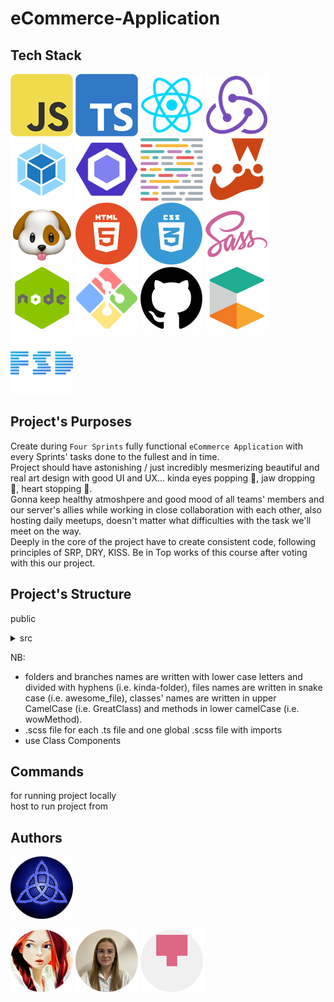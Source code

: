 # eCommerce-Application

## Tech Stack

![js](./assets/tech-stack-images/js.png)
![ts](./assets/tech-stack-images/ts.png)
![react](./assets/tech-stack-images/react.png)
![redux](./assets/tech-stack-images/redux.png)
![webpack](./assets/tech-stack-images/webpack.png)
![eslint](./assets/tech-stack-images/eslint.png)
![prettier](./assets/tech-stack-images/prettier.png)
![jest](./assets/tech-stack-images/jest.png)
![husky](./assets/tech-stack-images/husky.png)
![html](./assets/tech-stack-images/html.png)
![css](./assets/tech-stack-images/css.png)
![scss](./assets/tech-stack-images/scss.png)
![node](./assets/tech-stack-images/node.png)
![git](./assets/tech-stack-images/git.png)
![github](./assets/tech-stack-images/github.png)
![ecommerce tools](./assets/tech-stack-images/ecommerce_tools.png)
![fsd](./assets/tech-stack-images/fsd_architecture.png)

## Project's Purposes

Create during `Four Sprints` fully functional `eCommerce Application` with every Sprints' tasks done to the fullest and in time.<br />
Project should have astonishing / just incredibly mesmerizing beautiful and real art design with good UI and UX... kinda eyes popping 👀, jaw dropping 👄, heart stopping 💖.<br />
Gonna keep healthy atmoshpere and good mood of all teams' members and our server's allies while working in close collaboration with each other, also hosting daily meetups, doesn't matter what difficulties with the task we'll meet on the way.<br />
Deeply in the core of the project have to create consistent code, following principles of SRP, DRY, KISS.
Be in Top works of this course after voting with this our project.

## Project's Structure

public<br />

<details><summary>src</summary>

- app<br />
- api<br />
<details><summary>core</summary>

- base_component<br />
- store<br />
- observer
- event_emitter<br />
</details>
<details><summary>components</summary>

- pages<br />
- widgets
- features(card etc.)<br />
- UI (buttons etc.)<br />
</details>


- data (product's config, arrays of sounds etc.)<br />
- assets (pics, icons, backgrounds etc.)<br />
- types, enums, interfaces, constants<br />
</details>
<p></p>
NB:

- folders and branches names are written with lower case letters and divided with hyphens (i.e. kinda-folder), files names are written in snake case (i.e. awesome_file), classes' names are written in upper CamelCase (i.e. GreatClass) and methods in lower camelCase (i.e. wowMethod).
- .scss file for each .ts file and one global .scss file with imports
- use Class Components

## Commands

for running project locally<br />
host to run project from

## Authors

![trinity](./assets/trinity.png)

[![craftsw0man](./assets/github-pics/github_pic_tashenka.png)](https://github.com/CRAFTSW0MAN/)
[![yanabel1996](./assets/github-pics/github_pic_yanabel1996.png)](https://github.com/yanabel1996)
[![lyutails](./assets/github-pics/github_pic_lyutails.png)](https://github.com/lyutails)
